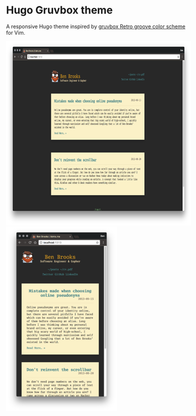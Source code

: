 # Hugo Gruvbox theme

A responsive Hugo theme inspired by [gruvbox Retro groove color scheme](https://github.com/morhetz/gruvbox) for Vim.

<img title="Desktop View" src="screenshots/desktop.png" height="504">
<img title="Desktop View" src="screenshots/mobile.png" height="504">
